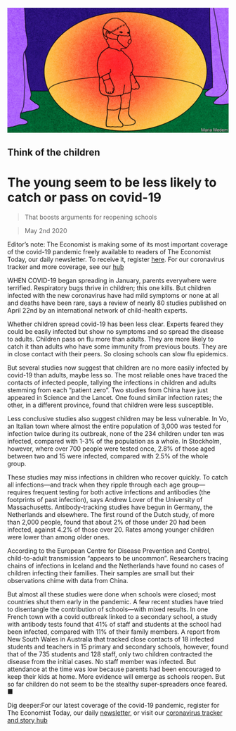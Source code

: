 ![](./images/20200502_IRD003_0.jpg)

## Think of the children

# The young seem to be less likely to catch or pass on covid-19

> That boosts arguments for reopening schools

> May 2nd 2020

Editor’s note: The Economist is making some of its most important coverage of the covid-19 pandemic freely available to readers of The Economist Today, our daily newsletter. To receive it, register [here](https://www.economist.com//newslettersignup). For our coronavirus tracker and more coverage, see our [hub](https://www.economist.com//coronavirus)

WHEN COVID-19 began spreading in January, parents everywhere were terrified. Respiratory bugs thrive in children; this one kills. But children infected with the new coronavirus have had mild symptoms or none at all and deaths have been rare, says a review of nearly 80 studies published on April 22nd by an international network of child-health experts.

Whether children spread covid-19 has been less clear. Experts feared they could be easily infected but show no symptoms and so spread the disease to adults. Children pass on flu more than adults. They are more likely to catch it than adults who have some immunity from previous bouts. They are in close contact with their peers. So closing schools can slow flu epidemics.

But several studies now suggest that children are no more easily infected by covid-19 than adults, maybe less so. The most reliable ones have traced the contacts of infected people, tallying the infections in children and adults stemming from each “patient zero”. Two studies from China have just appeared in Science and the Lancet. One found similar infection rates; the other, in a different province, found that children were less susceptible.

Less conclusive studies also suggest children may be less vulnerable. In Vo, an Italian town where almost the entire population of 3,000 was tested for infection twice during its outbreak, none of the 234 children under ten was infected, compared with 1-3% of the population as a whole. In Stockholm, however, where over 700 people were tested once, 2.8% of those aged between two and 15 were infected, compared with 2.5% of the whole group.

These studies may miss infections in children who recover quickly. To catch all infections—and track when they ripple through each age group—requires frequent testing for both active infections and antibodies (the footprints of past infection), says Andrew Lover of the University of Massachusetts. Antibody-tracking studies have begun in Germany, the Netherlands and elsewhere. The first round of the Dutch study, of more than 2,000 people, found that about 2% of those under 20 had been infected, against 4.2% of those over 20. Rates among younger children were lower than among older ones.

According to the European Centre for Disease Prevention and Control, child-to-adult transmission “appears to be uncommon”. Researchers tracing chains of infections in Iceland and the Netherlands have found no cases of children infecting their families. Their samples are small but their observations chime with data from China.

But almost all these studies were done when schools were closed; most countries shut them early in the pandemic. A few recent studies have tried to disentangle the contribution of schools—with mixed results. In one French town with a covid outbreak linked to a secondary school, a study with antibody tests found that 41% of staff and students at the school had been infected, compared with 11% of their family members. A report from New South Wales in Australia that tracked close contacts of 18 infected students and teachers in 15 primary and secondary schools, however, found that of the 735 students and 128 staff, only two children contracted the disease from the initial cases. No staff member was infected. But attendance at the time was low because parents had been encouraged to keep their kids at home. More evidence will emerge as schools reopen. But so far children do not seem to be the stealthy super-spreaders once feared. ■

Dig deeper:For our latest coverage of the covid-19 pandemic, register for The Economist Today, our daily [newsletter](https://www.economist.com//newslettersignup), or visit our [coronavirus tracker and story hub](https://www.economist.com//coronavirus)